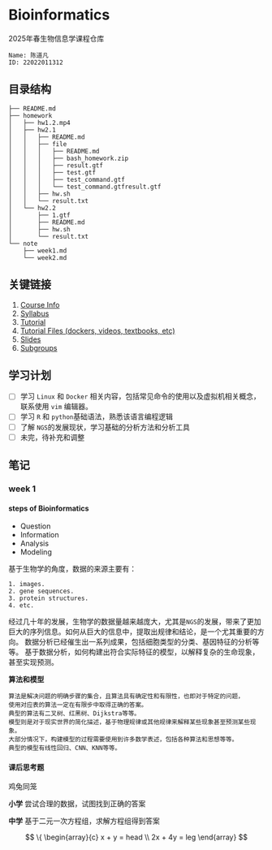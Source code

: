 # Bioinformatics

2025年春生物信息学课程仓库

```
Name: 陈道凡
ID: 22022011312
```

## 目录结构

```
├── README.md
├── homework
│   ├── hw1.2.mp4
│   ├── hw2.1
│   │   ├── README.md
│   │   ├── file
│   │   │   ├── README.md
│   │   │   ├── bash_homework.zip
│   │   │   ├── result.gtf
│   │   │   ├── test.gtf
│   │   │   ├── test_command.gtf
│   │   │   └── test_command.gtfresult.gtf
│   │   ├── hw.sh
│   │   └── result.txt
│   └── hw2.2
│       ├── 1.gtf
│       ├── README.md
│       ├── hw.sh
│       └── result.txt
└── note
    ├── week1.md
    └── week2.md
```

## 关键链接

1. [Course Info](https://lulab.life.tsinghua.edu.cn/ncrnalab/courses/bioinfo1/)
2. [Syllabus](https://365.kdocs.cn/l/caAbfIt5y8Fk)
3. [Tutorial](https://bioinfo.gitbook.io)
4. [Tutorial Files (dockers, videos, textbooks, etc)](https://cloud.tsinghua.edu.cn/d/e3215eb0090f4b3dac1e/)
5. [Slides](https://cloud.tsinghua.edu.cn/d/dcbb0944631a4291b34c/)
6. [Subgroups](https://docs.qq.com/sheet/DQmVieWdQZVdkRUtt)

## 学习计划

- [ ] 学习 `Linux` 和 `Docker` 相关内容，包括常见命令的使用以及虚拟机相关概念，联系使用 `vim` 编辑器。
- [ ] 学习 `R` 和 `python`基础语法，熟悉该语言编程逻辑
- [ ] 了解 `NGS`的发展现状，学习基础的分析方法和分析工具
- [ ] 未完，待补充和调整

## 笔记

### week 1

#### steps of Bioinformatics

- Question
- Information
- Analysis
- Modeling

基于生物学的角度，数据的来源主要有：
```
1. images.
2. gene sequences.
3. protein structures.
4. etc.
```
经过几十年的发展，生物学的数据量越来越庞大，尤其是`NGS`的发展，带来了更加巨大的序列信息。如何从巨大的信息中，提取出规律和结论，是一个尤其重要的方向。
数据分析已经催生出一系列成果，包括细胞类型的分类、基因特征的分析等等。
基于数据分析，如何构建出符合实际特征的模型，以解释复杂的生命现象，甚至实现预测。

**算法和模型**

```
算法是解决问题的明确步骤的集合，且算法具有确定性和有限性，也即对于特定的问题，
使用对应表的算法一定在有限步中取得正确的答案。
典型的算法有二叉树、红黑树、Dijkstra等等。
模型则是对于现实世界的简化描述，基于物理规律或其他规律来解释某些现象甚至预测某些现象。
大部分情况下，构建模型的过程需要使用到许多数学表述，包括各种算法和思想等等。
典型的模型有线性回归、CNN、KNN等等。
```

#### 课后思考题

鸡兔同笼

**小学**
尝试合理的数据，试图找到正确的答案

**中学**
基于二元一次方程组，求解方程组得到答案

$$
\{ 
\begin{array}{c}
    x + y = head \\ 
    2x + 4y = leg
\end{array}
$$

